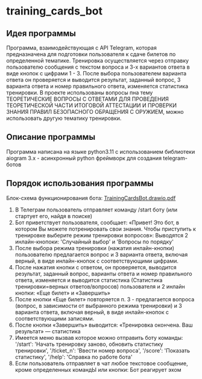 # training_cards_bot
## Идея программы 
Программа, взаимодействующая с API Telegram, которая предназначена для подготовки пользователя к сдаче билетов по 
определенной тематике. Тренировка осуществляется через отправку пользователю сообщения с текстом вопроса и 3-х вариантов
ответа в виде кнопок с цифрами 1 - 3. После выбора пользователем варианта ответа он проверяется и выводится результат, 
заданный вопрос, 3 варианта ответа и номер правильного ответа, изменяется статистика тренировки.
В  проекте использованы вопросы пна тему ТЕОРЕТИЧЕСКИЕ ВОПРОСЫ С ОТВЕТАМИ ДЛЯ ПРОВЕДЕНИЯ ТЕОРЕТИЧЕСКОЙ ЧАСТИ ИТОГОВОЙ 
АТТЕСТАЦИИ И ПРОВЕРКИ ЗНАНИЯ ПРАВИЛ БЕЗОПАСНОГО ОБРАЩЕНИЯ С ОРУЖИЕМ, можно использовать другую тематику тренировки.
## Описание программы
Программа написана на языке python3.11 с использованием библиотеки aiogram 3.x - асинхронный python фреймворк 
для создания telegram-ботов
## Порядок использования программы
Блок-схема функционирования бота: [TrainingCardsBot.drawio.pdf](TrainingCardsBot.drawio.pdf)
1. В Телеграм пользователь отправляет команду /start боту (или стартует его, найдя в поиске)
2. Бот приветствует пользователя, сообщает: 
«Привет! Это бот, в котором Вы можете потренировать свои знания. Чтобы приступить к тренировке выберите режим 
тренировки вопросов»: Выводятся 2 инлайн-кнопоки:
'Случайный выбор' и 'Вопросы по порядку' 
3. После выбора режима тренировки (нажатия инлайн-кнопки) пользователю предлагается вопрос и 3 варианта ответа,
включая верный, в виде инлайн-кнопок с соответствующими цифрами.
4. После нажатия кнопки с ответом, он проверяется,  выводится результат, заданный вопрос, варианты ответа и номер 
правильного ответа, изменяется и выводится статистика (Статистика тренировки=верных ответов/вопросов) пользователя и 
2 инлайн кнопки: «Еще билет» и «Завершить»
5. После кнопки «Еще билет» повторяется п. 3 - предлагается вопроса (вопрос, в зависимости от выбранного режима 
тренировки) и 3 варианта ответа, включая верный, в виде инлайн-кнопок с соответствующими записями.
6. После кнопки «Завершить» выводится: «Тренировка окончена. Ваш результат» — статистика
7. Имеется меню вызвав которое можно отправить боту команды: 
'/start': 'Начать тренировку заново, обновить статистику тренировки',
'/ticket_n': 'Ввести номер вопроса',
'/score': 'Показать статистику',
'/help': 'Справка по работе бота'
8. Если пользователь отправляет в чат любое текстовое сообщение, кроме определенных командЫ или кнопки:
Бот реагирует эхом
  
